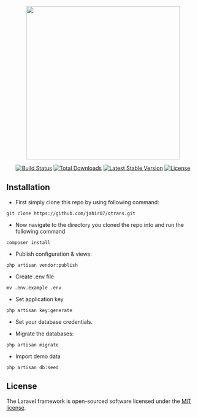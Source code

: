 <p align="center"><a href="https://laravel.com" target="_blank"><img src="https://raw.githubusercontent.com/laravel/art/master/logo-lockup/5%20SVG/2%20CMYK/1%20Full%20Color/laravel-logolockup-cmyk-red.svg" width="400"></a></p>

<p align="center">
<a href="https://travis-ci.org/laravel/framework"><img src="https://travis-ci.org/laravel/framework.svg" alt="Build Status"></a>
<a href="https://packagist.org/packages/laravel/framework"><img src="https://img.shields.io/packagist/dt/laravel/framework" alt="Total Downloads"></a>
<a href="https://packagist.org/packages/laravel/framework"><img src="https://img.shields.io/packagist/v/laravel/framework" alt="Latest Stable Version"></a>
<a href="https://packagist.org/packages/laravel/framework"><img src="https://img.shields.io/packagist/l/laravel/framework" alt="License"></a>
</p>

## Installation
* First simply clone this repo by using following command:
```
git clone https://github.com/jahir07/qtrans.git
```

* Now navigate to the directory you cloned the repo into and run the following command
```
composer install
```

* Publish configuration & views:
```
php artisan vendor:publish
```

* Create .env file
```
mv .env.example .env
```

* Set application key
```
php artisan key:generate
```

* Set your database credentials.

* Migrate the databases:
```
php artisan migrate
```
* Import demo data
```
php artisan db:seed
```

## License

The Laravel framework is open-sourced software licensed under the [MIT license](https://opensource.org/licenses/MIT).
